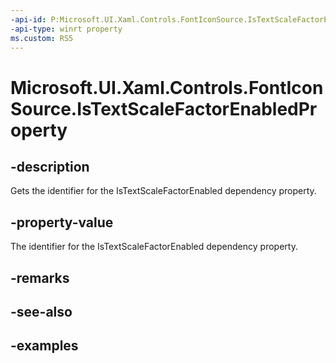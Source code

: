 ```yaml
---
-api-id: P:Microsoft.UI.Xaml.Controls.FontIconSource.IsTextScaleFactorEnabledProperty
-api-type: winrt property
ms.custom: RS5
---
```

<!-- Property syntax.
public DependencyProperty IsTextScaleFactorEnabledProperty { get; }
-->

# Microsoft.UI.Xaml.Controls.FontIconSource.IsTextScaleFactorEnabledProperty


## -description

Gets the identifier for the IsTextScaleFactorEnabled dependency property.


## -property-value

The identifier for the IsTextScaleFactorEnabled dependency property.


## -remarks


## -see-also


## -examples


